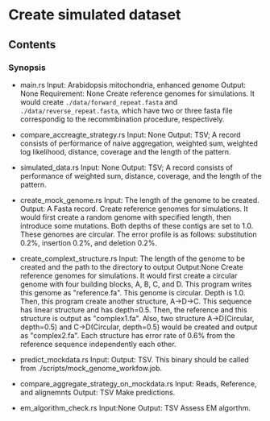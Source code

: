 # Create simulated dataset


## Contents


### Synopsis


- main.rs
Input: Arabidopsis mitochondria, enhanced genome<FASTA>
Output: None
Requirement: None
Create reference genomes for simulations. It would create `./data/forward_repeat.fasta` and `./data/reverse_repeat.fasta`, which have two or three fasta file correspondig to the recommbination procedure, respectively.

- compare_accreagte_strategy.rs
Input: None
Output: TSV; A record consists of performance of naive aggregation, weighted sum, weighted log likelihood, distance, coverage and the length of the pattern.

- simulated_data.rs
Input: None
Output: TSV; A record consists of performance of weighted sum, distance, coverage, and the length of the pattern.

- create_mock_genome.rs
Input: The length of the genome to be created.
Output: A Fasta record.
Create reference genomes for simulations. It would first create a random genome with specified length, then introduce some mutations. Both depths of these contigs are set to 1.0. These genomes are circular. The error profile is as follows: substitution 0.2%, insertion 0.2%, and deletion 0.2%.


- create_complext_structure.rs
Input: The length of the genome to be created<Int> and the path to the directory to output<Path>
Output:None
Create reference genomes for simulations. It would first create a circular genome with four building blocks, A, B, C, and D. This program writes this genome as "reference.fa". This genome is circular. Depth is 1.0.
Then, this program create another structure, A->D->C. This sequence has linear structure and has depth=0.5. Then, the reference and this structure is output as "complex1.fa".
Also, two structure A->D(Circular, depth=0.5) and C->D(Circular, depth=0.5) would be created and output as "complex2.fa". Each structure has error rate of 0.6% from the reference sequence independently each other.

- predict_mockdata.rs
Input:
Output: TSV.
This binary should be called from ./scripts/mock_genome_workfow.job.

- compare_aggregate_strategy_on_mockdata.rs
Input: Reads<Fasta>, Reference<Fasta>, and alignemnts<LastTAB>
Output: TSV
Make predictions.

- em_algorithm_check.rs
Input:None
Output: TSV
Assess EM algorthm.